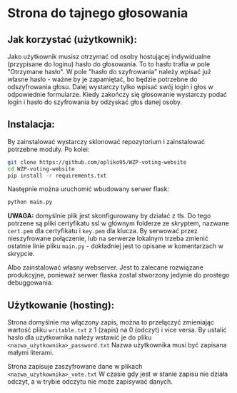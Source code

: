 # Strona do tajnego głosowania

## Jak korzystać (użytkownik):
  Jako użytkownik musisz otrzymać od osoby hostującej indywidualne (przypisane do loginu) hasło do głosowania. 
  To to hasło trafia w pole "Otrzymane hasło". 
  W pole "hasło do szyfrowania" należy wpisać już własne hasło - ważne by je zapamiętać, bo będzie potrzebne do odszyfrowania głosu.
  Dalej wystarczy tylko wpisać swój login i głos w odpowiednie formularze.
  Kiedy zakończy się głosowanie wystarczy podać login i hasło do szyfrowania by odzyskać głos danej osoby.
## Instalacja:
  By zainstalować wystarczy sklonować repozytorium i zainstalować potrzebne moduły. Po kolei:
  ```bash
  git clone https://github.com/opliko95/WZP-voting-website
  cd WZP-voting-website
  pip install -r requirements.txt
  ```
  Następnie można uruchomić wbudowany serwer flask:
  ```bash
  python main.py
  ```
  **UWAGA:** domyślnie plik jest skonfigurowany by działać z tls. Do tego potrzene są pliki certyfikatu ssl w głównym folderze ze skryptem, nazwane ```cert.pem``` dla certyfikatu i ```key.pem``` dla klucza. By serwować przez nieszyfrowane połączenie, lub na serwerze lokalnym trzeba zmienić ostatnie linie pliku ```main.py``` - dokładniej jest to opisane w komentarzach w skrypcie.
  
  Albo zainstalować własny webserver. Jest to zalecane rozwiązane produkcyjne, ponieważ serwer flaska został stworzony jedynie do prostego debuggowania.
  
## Użytkowanie (hosting):
  Strona domyślnie ma włączony zapis, można to przełączyć zmieniając wartość pliku ```writable.txt``` z 1 (zapis) na 0 (odczyt) i vice versa.
  By ustalić hasło dla użytkownika należy wstawić je do pliku
  ```<nazwa_użytkownika>_password.txt```
  Nazwa użytkownika musi być zapisana małymi literami.
  
  Strona zapisuje zaszyfrowane dane w plikach
  ```<nazwa_użytkownika>_vote.txt```
  W czasie gdy jest w stanie zapisu nie działa odczyt, a w trybie odczytu nie może zapisywać danych.
